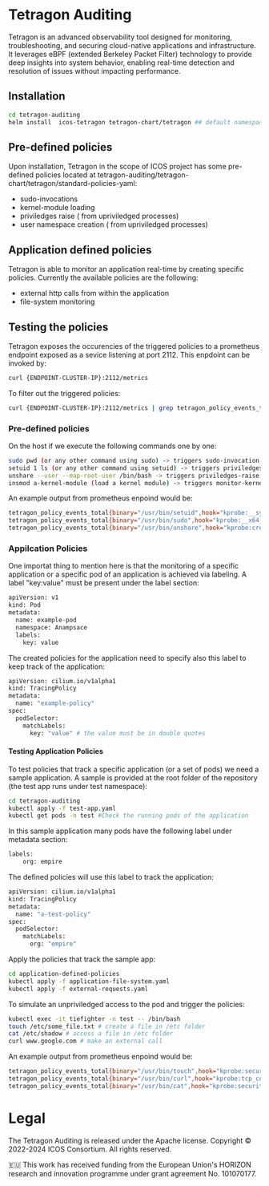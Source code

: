 # Tetragon Auditing
Tetragon is an advanced observability tool designed for monitoring, troubleshooting, and securing cloud-native applications and infrastructure. It leverages eBPF (extended Berkeley Packet Filter) technology to provide deep insights into system behavior, enabling real-time detection and resolution of issues without impacting performance.

## Installation
```sh
cd tetragon-auditing
helm install  icos-tetragon tetragon-chart/tetragon ## default namespace 
```

## Pre-defined policies
Upon installation, Tetragon in the scope of ICOS project has some pre-defined policies located at 
tetragon-auditing/tetragon-chart/tetragon/standard-policies-yaml:
- sudo-invocations
- kernel-module loading
- priviledges raise ( from upriviledged processes)
- user namespace creation ( from upriviledged processes)

## Application defined policies
Tetragon is able to monitor an application real-time by creating specific policies.
Currently the available policies are the following:
- external http calls from within the application
- file-system monitoring

## Testing the policies
Tetragon exposes the occurencies of the triggered policies to a prometheus endpoint
exposed as a sevice listening at port 2112. This enpdoint can be invoked by:
```sh
curl {ENDPOINT-CLUSTER-IP}:2112/metrics
```
To filter out the triggered policies:
```sh
curl {ENDPOINT-CLUSTER-IP}:2112/metrics | grep tetragon_policy_events_total
```
### Pre-defined policies
On the host if we execute the following commands one by one:
```sh
sudo pwd (or any other command using sudo) -> triggers sudo-invocation policy 
setuid 1 ls (or any other command using setuid) -> triggers priviledges-raise
unshare --user --map-root-user /bin/bash -> triggers priviledges-raise
insmod a-kernel-module (load a kernel module) -> triggers monitor-kernel-modules
```
An example output from prometheus enpoind would be:
```sh
tetragon_policy_events_total{binary="/usr/bin/setuid",hook="kprobe:__sys_setuid",namespace="",pod="",policy="privileges-raise",workload=""} 1
tetragon_policy_events_total{binary="/usr/bin/sudo",hook="kprobe:__x64_sys_execve",namespace="",pod="",policy="sudo-invocations",workload=""} 1
tetragon_policy_events_total{binary="/usr/bin/unshare",hook="kprobe:create_user_ns",namespace="",pod="",policy="privileges-raise",workload=""} 1
```
### Appilcation Policies
One importat thing to mention here is that the monitoring of a specific application or a specific pod of an application is achieved via labeling.
A label "key:value" must be present under the label section:

```sh
apiVersion: v1
kind: Pod
metadata:
  name: example-pod
  namespace: Anampsace
  labels:
    key: value
```
The created policies for the application need to specify also this label to keep track of the application:
```sh
apiVersion: cilium.io/v1alpha1
kind: TracingPolicy
metadata:
  name: "example-policy"
spec:
  podSelector:
    matchLabels:
      key: "value" # the value must be in double quotes
```
#### Testing Application Policies
To test policies that track a specific application (or a set of pods) we need a sample application.
A sample is provided at the root folder of the repository (the test app runs under test namespace):
```sh
cd tetragon-auditing
kubectl apply -f test-app.yaml
kubectl get pods -n test #Check the running pods of the application
```
In this sample application many pods have the following label under metadata section:
```sh
labels:
    org: empire
```
The defined policies will use this label to track the application:
```sh
apiVersion: cilium.io/v1alpha1
kind: TracingPolicy
metadata:
  name: "a-test-policy"
spec:
  podSelector:
    matchLabels:
      org: "empire"
```
Apply the policies that track the sample app:
```sh
cd application-defined-policies
kubectl apply -f application-file-system.yaml
kubectl apply -f external-requests.yaml
```
To simulate an unpriviledged access to the pod and trigger the policies:
```sh
kubectl exec -it tiefighter -n test -- /bin/bash
touch /etc/some_file.txt # create a file in /etc folder
cat /etc/shadow # access a file in /etc folder
curl www.google.com # make an external call 
```
An example output from prometheus enpoind would be:
```sh
tetragon_policy_events_total{binary="/usr/bin/touch",hook="kprobe:security_file_permission",namespace="test",pod="tiefighter",policy="application-file-system-access",workload="tiefighter"} 1
tetragon_policy_events_total{binary="/usr/bin/curl",hook="kprobe:tcp_connect",namespace="test",pod="tiefighter",policy="external-http-call",workload="tiefighter"} 1
tetragon_policy_events_total{binary="/usr/bin/cat",hook="kprobe:security_file_permission",namespace="test",pod="tiefighter",policy="application-file-system-access",workload="tiefighter"} 1
```
# Legal
The Tetragon Auditing is released under the Apache license.
Copyright © 2022-2024  ICOS Consortium. All rights reserved.

🇪🇺 This work has received funding from the European Union's HORIZON research and innovation programme under grant agreement No. 101070177.
